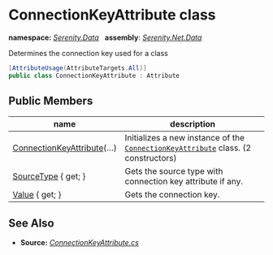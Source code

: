 # ConnectionKeyAttribute class
**namespace:** *[Serenity.Data](../README.md#serenity.data-namespace)*   **assembly**: *[Serenity.Net.Data](../README.md)*

Determines the connection key used for a class

```csharp
[AttributeUsage(AttributeTargets.All)]
public class ConnectionKeyAttribute : Attribute
```

## Public Members

| name | description |
| --- | --- |
| [ConnectionKeyAttribute](ConnectionKeyAttribute/ConnectionKeyAttribute.md)(…) | Initializes a new instance of the [`ConnectionKeyAttribute`](ConnectionKeyAttribute.md) class. (2 constructors) |
| [SourceType](ConnectionKeyAttribute/SourceType.md) { get; } | Gets the source type with connection key attribute if any. |
| [Value](ConnectionKeyAttribute/Value.md) { get; } | Gets the connection key. |

## See Also

* **Source:** *[ConnectionKeyAttribute.cs](https://github.com/serenity-is/Serenity/blob/master/src/Serenity.Net.Data/Mapping/ConnectionKeyAttribute.cs)*